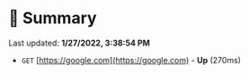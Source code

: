 # 📖 Summary
Last updated: **1/27/2022, 3:38:54 PM**

- `GET` [https://google.com](https://google.com) - **Up** (270ms)
